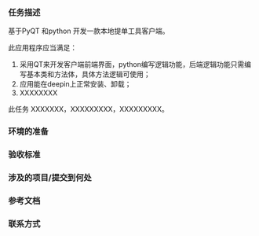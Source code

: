 ### 任务描述


基于PyQT 和python 开发一款本地提单工具客户端。

此应用程序应当满足：

1. 采用QT来开发客户端前端界面，python编写逻辑功能，后端逻辑功能只需编写基本类和方法体，具体方法逻辑可使用；
2. 应用能在deepin上正常安装、卸载；
3. XXXXXXXX

此任务 XXXXXXX，XXXXXXXXX，XXXXXXXXX。

### 环境的准备

<!--
    若要完成此任务，应当如何准备相关的工作/开发环境？

    （示例仅供参考，可视情况任意调整文字内容：）
    完成此任务需要您 XXXXXXXXX。为方便起见，下述步骤假定您在使用 XXX 发行版并使用 XXX 环境。
    
    - 首先安装相应的开发环境：`apt install xxxxxx`
    - 进行如下配置：XXXXXXX
    - 进行如下步骤：XXXXXX
    
    额外的，您可能还需要 XXXXXXXX，相关的详细步骤说明也可以参阅 [编写 XXX 的说明](https://wiki.deepin.org/页面标题)，XXXX。
-->

### 验收标准

<!--
    请描述对任务的具体要求/验收标准。该项用于评估实习生任务完成是否达标，是检验标准，检验标准需能经推敲和不被质疑。

    （示例仅供参考，可视情况任意调整文字内容：）
    最终完成的应用程序应当能够提供下述功能：
    
    - [ ] 能够恰当的运行和退出（必须满足）
    - [ ] 提供 XXXXXX 功能（必须满足）
    - [ ] 能够 XXXXXXXX
    - [ ] 在 deepin-community 进行正常的打包
    - [ ] XXXXXXXXX
    
    我们通过对上述各项标准的完成数量来评估任务的完成程度
-->

### 涉及的项目/提交到何处

<!--
    描述此任务所涉及到的项目，告诉参与者应当将贡献提交到什么位置，例如具体哪个/些仓库或者哪个/些平台。

    （示例仅供参考，可视情况任意调整文字内容：）
    - 此项目需要您将代码提交到 XXXXXXX 仓库之中
    - 对于 XXXX 的开发，可以直接在您自己的帐号下新建仓库进行开发。
    - 对于软件的打包，需要在 [deepin-community](https://github.com/deepin-community) 组织下申请创建仓库并在对应的仓库中进行开发，具体步骤参见[XXXX](https://wiki.deepin.org/相关的页面)
    - 您需要将文档提交到 XXXXXX
    - XXXXX
-->

### 参考文档

<!--
    请提供任务过程所涉及到的事项所对应的参考资料与文档。

    （示例仅供参考，可视情况任意调整文字内容：）
    - [DTK 文档](#)
    - [如何在 deepin-community 创建软件包](#)
    - [创建 Wiki 页面的注意事项](#)
    - ...
-->

### 联系方式

<!--
    请提供任务相关导师的交流/联系方式。

    （示例仅供参考，可视情况任意调整文字内容：）
    此任务的导师为： @mentor @another_mentor
    您也可以添加导师的微信/QQ/Matrix/Telegram/etc：XXXXXXX
    相关讨论群：XXXXXXX
    
    此外，您也可以在 XXXX 创建讨论主题来进行交流。
    如果在过程中，您发现了与此任务本身无关的 deepin 缺陷，也可以在 XXX 进行讨论。
-->
